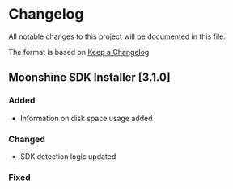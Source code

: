 # Changelog
All notable changes to this project will be documented in this file.

The format is based on [Keep a Changelog](http://keepachangelog.com/en/1.0.0/)

## Moonshine SDK Installer [3.1.0]

### Added

* Information on disk space usage added

### Changed

* SDK detection logic updated

### Fixed